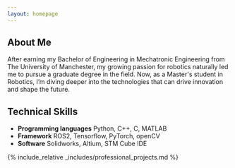 ```yaml
---
layout: homepage
---
```


## About Me

After earning my Bachelor of Engineering in Mechatronic Engineering from The University of Manchester, my growing passion for robotics naturally led me to pursue a graduate degree in the field. Now, as a Master's student in Robotics, I’m diving deeper into the technologies that can drive innovation and shape the future.

## Technical Skills

- **Programming languages**  Python, C++, C, MATLAB
- **Framework**  ROS2, Tensorflow, PyTorch, openCV
- **Software**  Solidworks, Altium, STM Cube IDE


{% include_relative _includes/professional_projects.md %}






